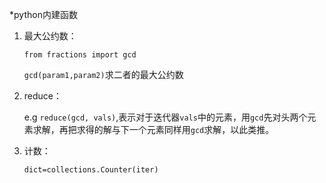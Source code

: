 *python内建函数

1. 最大公约数：

   `from fractions import gcd`

   `gcd(param1,param2)`求二者的最大公约数

2. reduce：

   e.g `reduce(gcd, vals)`,表示对于迭代器`vals`中的元素，用`gcd`先对头两个元素求解，再把求得的解与下一个元素同样用`gcd`求解，以此类推。

3. 计数：

   `dict=collections.Counter(iter)`

